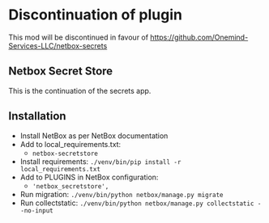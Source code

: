 # Discontinuation of plugin

This mod will be discontinued in favour of https://github.com/Onemind-Services-LLC/netbox-secrets


Netbox Secret Store
---

This is the continuation of the secrets app.

Installation
----

* Install NetBox as per NetBox documentation
* Add to local_requirements.txt:
  * `netbox-secretstore`
* Install requirements: `./venv/bin/pip install -r local_requirements.txt`
* Add to PLUGINS in NetBox configuration:
  * `'netbox_secretstore',`
* Run migration: `./venv/bin/python netbox/manage.py migrate`
* Run collectstatic: `./venv/bin/python netbox/manage.py collectstatic --no-input`

